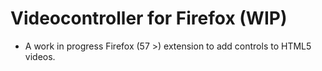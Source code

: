 # Videocontroller for Firefox (WIP)

- A work in progress Firefox (57 >) extension to add controls to HTML5 videos.

